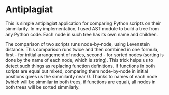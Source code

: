 # Antiplagiat
This is simple antiplagiat application for comparing Python scripts on their simmilarity.
In my implementation, I used AST module to build a tree from any Python code. Each node in such tree has its own name and children.

The comparison of two scripts runs node-by-node, using Levenstein distance. This comparison runs twice and then combined in one formula, first - for initial arrangement of nodes, second - for sorted nodes (sorting is done by the name of each node, which is string).
This trick helps us to detect such things as replacing function definitions. If functions in both scripts are equal but mixed, comparing them node-by-node in initial positions gives us the simmilarity near 0. Thanks to names of each node (which will be simmilar in both trees, if functions are equal), all nodes in both trees will be sorted simmilarly.
